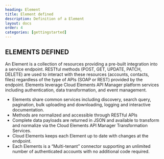 ```yaml
---
heading: Element
title: Element defined
description: Definition of a Element
layout: docs
order: 4
categories: [gettingstarted]
---
```


## ELEMENTS DEFINED

An Element is a collection of resources providing a pre-built integration into a service endpoint. RESTful methods (POST, GET, UPDATE, PATCH, DELETE) are used to interact with these resources (accounts, contacts, files) regardless of the type of APIs (SOAP or REST) provided by the endpoint. Elements leverage Cloud Elements API Manager platform services including authentication, data transformation, and event management.

* Elements share common services including discovery, search query, pagination, bulk uploading and downloading, logging and interactive documentation.
* Methods are normalized and accessible through RESTful APIs
* Complete data payloads are returned in JSON and available to transform and normalize via the Cloud Elements API Manager Transformation Services.
* Cloud Elements keeps each Element up to date with changes at the endpoint.
* Each Elements is a “Multi-tenant” connector supporting an unlimited number of authenticated accounts with no additional code required.
